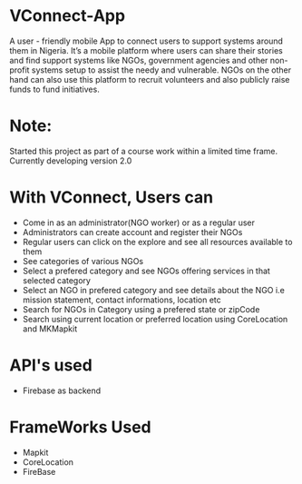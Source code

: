 # VConnect-App
 A user - friendly mobile App to connect users to support systems around them in Nigeria.  It’s a mobile platform where users can share their stories and find support systems like NGOs, government agencies and other non-profit systems setup to assist the needy and vulnerable. NGOs on the other hand can also use this platform to recruit volunteers and also publicly raise funds to fund initiatives. 
 
 # Note:
 Started this project as part of a course work within a limited time frame. Currently developing version 2.0 


# With VConnect, Users can
 - Come in as an administrator(NGO worker) or as a regular user
 - Administrators can create account and register their NGOs
 - Regular users can click on the explore and see all resources available to them
 - See categories of various NGOs
 - Select a prefered category and see NGOs offering services in that selected category
 - Select an NGO in prefered category and see details about the NGO i.e mission statement, contact informations, location etc
 - Search for NGOs in Category using a prefered state or zipCode
 - Search using current location or preferred location using CoreLocation and MKMapkit

 
# API's used
- Firebase as backend

# FrameWorks Used
- Mapkit
- CoreLocation
- FireBase
